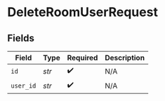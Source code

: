 # DeleteRoomUserRequest


## Fields

| Field              | Type               | Required           | Description        |
| ------------------ | ------------------ | ------------------ | ------------------ |
| `id`               | *str*              | :heavy_check_mark: | N/A                |
| `user_id`          | *str*              | :heavy_check_mark: | N/A                |